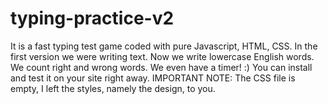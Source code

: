 # typing-practice-v2
It is a fast typing test game coded with pure Javascript, HTML, CSS. In the first version we were writing text. Now we write lowercase English words. We count right and wrong words. We even have a timer! :) You can install and test it on your site right away. IMPORTANT NOTE: The CSS file is empty, I left the styles, namely the design, to you.
